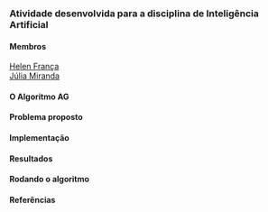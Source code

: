 ### Atividade desenvolvida para a disciplina de Inteligência Artificial

#### Membros
[Helen França](https://github.com/helenfranca)
<br>[Júlia Miranda](https://github.com/juliamrc)

#### O Algoritmo AG


#### Problema proposto


#### Implementação


#### Resultados


#### Rodando o algoritmo


#### Referências
